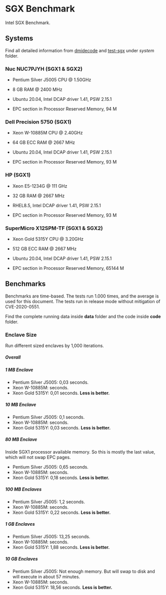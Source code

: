 # SGX Benchmark
Intel SGX Benchmark.

## Systems
Find all detailed information from [dmidecode](https://www.nongnu.org/dmidecode/) and [test-sgx](https://github.com/ayeks/SGX-hardware) under *system* folder.

### Nuc NUC7PJYH (SGX1 & SGX2)
- Pentium Silver J5005 CPU @ 1.50GHz
- 8 GB RAM @ 2400 MHz

- Ubuntu 20.04, Intel DCAP driver 1.41, PSW 2.15.1
- EPC section in Processor Reserved Memory, 94 M

### Dell Precision 5750 (SGX1)
- Xeon W-10885M CPU @ 2.40GHz
- 64 GB ECC RAM @ 2667 MHz

- Ubuntu 20.04, Intel DCAP driver 1.41, PSW 2.15.1
- EPC section in Processor Reserved Memory, 93 M

### HP (SGX1)
- Xeon E5-1234G @ 111 GHz
- 32 GB RAM @ 2667 MHz

- RHEL8.5, Intel DCAP driver 1.41, PSW 2.15.1
- EPC section in Processor Reserved Memory, 93 M

### SuperMicro X12SPM-TF (SGX1 & SGX2)
- Xeon Gold 5315Y CPU @ 3.20GHz
- 512 GB ECC RAM @ 2667 MHz

- Ubuntu 20.04, Intel DCAP driver 1.41, PSW 2.15.1
- EPC section in Processor Reserved Memory, 65144 M

## Benchmarks
Benchmarks are time-based. The tests run 1.000 times, and the average is used for this document. The tests run in release mode without mitigation of CVE-2020-0551.

Find the complete running data inside **data** folder and the code inside **code** folder.

### Enclave Size
Run different sized enclaves by 1,000 iterations.

##### Overall

##### 1 MB Enclave
- Pentium Silver J5005: 0,03 seconds.
- Xeon W-10885M:  seconds.
- Xeon Gold 5315Y: 0,01 seconds.
**Less is better.**

##### 10 MB Enclave
- Pentium Silver J5005: 0,1 seconds.
- Xeon W-10885M:  seconds.
- Xeon Gold 5315Y: 0,03 seconds.
**Less is better.**

##### 80 MB Enclave
Inside SGX1 processor available memory. So this is mostly the last value, which will not swap EPC pages.

- Pentium Silver J5005: 0,65 seconds.
- Xeon W-10885M:  seconds.
- Xeon Gold 5315Y: 0,18 seconds.
**Less is better.**

##### 100 MB Enclaves
- Pentium Silver J5005: 1,2 seconds.
- Xeon W-10885M:  seconds.
- Xeon Gold 5315Y: 0,22 seconds.
**Less is better.**

##### 1 GB Enclaves
- Pentium Silver J5005: 13,25 seconds.
- Xeon W-10885M:  seconds.
- Xeon Gold 5315Y: 1,88 seconds.
**Less is better.**

##### 10 GB Enclaves
- Pentium Silver J5005: Not enough memory. But will swap to disk and will execute in about 57 minutes.
- Xeon W-10885M:  seconds.
- Xeon Gold 5315Y: 18,56 seconds.
**Less is better.**
